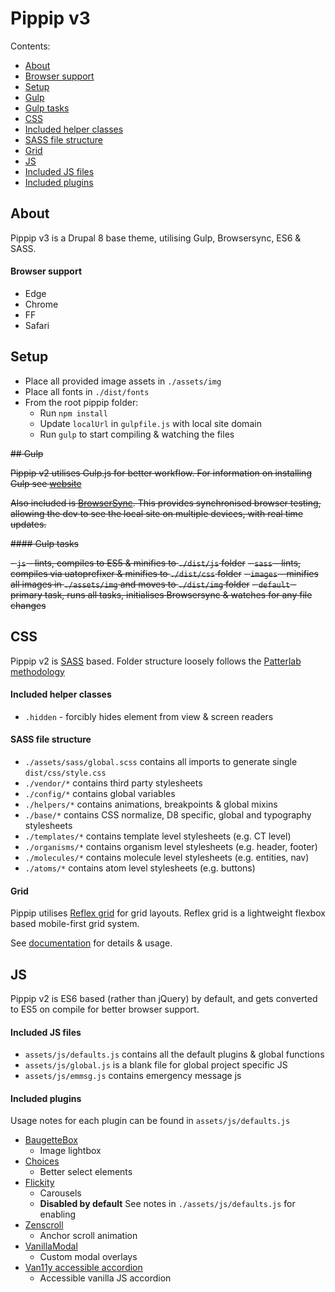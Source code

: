 # Pippip v3

Contents:

- [About](#About)
- [Browser support](#browser-support)
- [Setup](#setup)
- [Gulp](#Gulp)
- [Gulp tasks](#Gulp-tasks)
- [CSS](#css)
- [Included helper classes](#included-helper-classes)
- [SASS file structure](#sass-file-structure)
- [Grid](#grid)
- [JS](#js)
- [Included JS files](#included-js-files)
- [Included plugins](#included-plugins)

## About

Pippip v3 is a Drupal 8 base theme, utilising Gulp, Browsersync, ES6 & SASS.

#### Browser support

- Edge
- Chrome
- FF
- Safari

## Setup

- Place all provided image assets in `./assets/img`
- Place all fonts in `./dist/fonts`
- From the root pippip folder:
  - Run `npm install`
  - Update `localUrl` in `gulpfile.js` with local site domain
  - Run `gulp` to start compiling & watching the files

~~## Gulp~~

~~Pippip v2 utilises Gulp.js for better workflow. For information on installing Gulp see [website](https://gulpjs.com/)~~

~~Also included is [BrowserSync](https://browsersync.io/). This provides synchronised browser testing, allowing the dev to see the local site on multiple devices, with real time updates.~~

~~#### Gulp tasks~~

~~- `js` - lints, compiles to ES5 & minifies to `./dist/js` folder~~
~~- `sass` - lints, compiles via uatoprefixer & minifies to `./dist/css` folder~~
~~- `images` - minifies all images in `./assets/img` and moves to `./dist/img` folder~~
~~- `default` - primary task, runs all tasks, initialises Browsersync & watches for any file changes~~

## CSS

Pippip v2 is [SASS](https://sass-lang.com) based. Folder structure loosely follows the [Patterlab methodology](https://patternlab.io/)

#### Included helper classes

- `.hidden` - forcibly hides element from view & screen readers

#### SASS file structure

- `./assets/sass/global.scss` contains all imports to generate single `dist/css/style.css`
- `./vendor/*` contains third party stylesheets
- `./config/*` contains global variables
- `./helpers/*` contains animations, breakpoints & global mixins
- `./base/*` contains CSS normalize, D8 specific, global and typography stylesheets
- `./templates/*` contains template level stylesheets (e.g. CT level)
- `./organisms/*` contains organism level stylesheets (e.g. header, footer)
- `./molecules/*` contains molecule level stylesheets (e.g. entities, nav)
- `./atoms/*` contains atom level stylesheets (e.g. buttons)

#### Grid

Pippip utilises [Reflex grid](http://reflexgrid.com/docs/) for grid layouts. Reflex grid is a lightweight flexbox based mobile-first grid system.

See [documentation](http://reflexgrid.com/docs/) for details & usage.

## JS

Pippip v2 is ES6 based (rather than jQuery) by default, and gets converted to ES5 on compile for better browser support.

#### Included JS files

- `assets/js/defaults.js` contains all the default plugins & global functions
- `assets/js/global.js` is a blank file for global project specific JS
- `assets/js/emmsg.js` contains emergency message js

#### Included plugins

Usage notes for each plugin can be found in `assets/js/defaults.js`

- [BaugetteBox](https://www.npmjs.com/package/baguettebox.js)
  - Image lightbox
- [Choices](https://www.npmjs.com/package/choices.js)
  - Better select elements
- [Flickity](https://www.npmjs.com/package/flickity)
  - Carousels
  - **Disabled by default** See notes in `./assets/js/defaults.js` for enabling
- [Zenscroll](https://github.com/zengabor/zenscroll)
  - Anchor scroll animation
- [VanillaModal](https://www.npmjs.com/package/vanilla-modal)
  - Custom modal overlays
- [Van11y accessible accordion](https://github.com/nico3333fr/van11y-accessible-accordion-aria)
  - Accessible vanilla JS accordion

